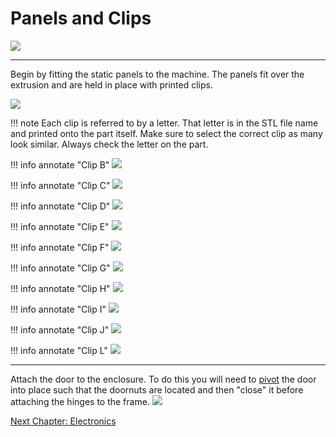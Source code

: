 # Panels and Clips

![](../img/30_1.png)

---

Begin by fitting the static panels to the machine. The panels fit over the extrusion and are held in place with printed clips.

![](../img/30_s1.png)


!!! note
    Each clip is referred to by a letter. That letter is in the STL file name and printed onto the part itself. Make sure to select the correct clip as many look similar. Always check the letter on the part.

!!! info annotate "Clip B"
    ![](../img/30_clip_B.png)

!!! info annotate "Clip C"
    ![](../img/30_clip_C.png)

!!! info annotate "Clip D"
    ![](../img/30_clip_D.png)

!!! info annotate "Clip E"
    ![](../img/30_clip_E.png)

!!! info annotate "Clip F"
    ![](../img/30_clip_F.png)

!!! info annotate "Clip G"
    ![](../img/30_clip_G.png)

!!! info annotate "Clip H"
    ![](../img/30_clip_H.png)

!!! info annotate "Clip I"
    ![](../img/30_clip_I.png)

!!! info annotate "Clip J"
    ![](../img/30_clip_J.png)

!!! info annotate "Clip L"
    ![](../img/30_clip_L.png)

---

Attach the door to the enclosure. To do this you will need to [pivot](https://imgur.com/pivot-Zei0mk9) the door into place such that the doornuts are located and then "close" it before attaching the hinges to the frame. 
![](../img/30_s2.png)

[Next Chapter: Electronics](./40_electronics.md)